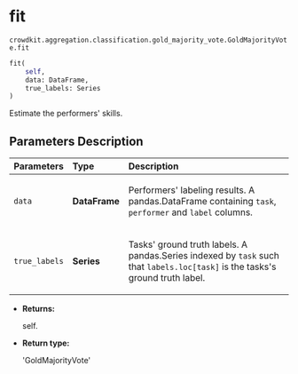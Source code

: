 # fit
`crowdkit.aggregation.classification.gold_majority_vote.GoldMajorityVote.fit`

```python
fit(
    self,
    data: DataFrame,
    true_labels: Series
)
```

Estimate the performers' skills.

## Parameters Description

| Parameters | Type | Description |
| :----------| :----| :-----------|
`data`|**DataFrame**|<p>Performers&#x27; labeling results. A pandas.DataFrame containing `task`, `performer` and `label` columns.</p>
`true_labels`|**Series**|<p>Tasks&#x27; ground truth labels. A pandas.Series indexed by `task` such that `labels.loc[task]` is the tasks&#x27;s ground truth label.</p>

* **Returns:**

  self.

* **Return type:**

  'GoldMajorityVote'
